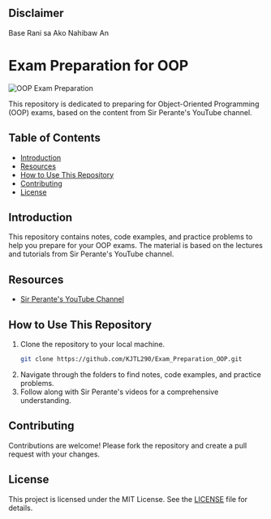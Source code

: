 ## Disclaimer
Base Rani sa Ako Nahibaw An 



# Exam Preparation for OOP

![OOP Exam Preparation](./image.png)

This repository is dedicated to preparing for Object-Oriented Programming (OOP) exams, based on the content from Sir Perante's YouTube channel.

## Table of Contents
- [Introduction](#introduction)
- [Resources](#resources)
- [How to Use This Repository](#how-to-use-this-repository)
- [Contributing](#contributing)
- [License](#license)

## Introduction
This repository contains notes, code examples, and practice problems to help you prepare for your OOP exams. The material is based on the lectures and tutorials from Sir Perante's YouTube channel.

## Resources
- [Sir Perante's YouTube Channel](https://www.youtube.com/@WilferdJudeAbarsosaPerante)

## How to Use This Repository
1. Clone the repository to your local machine.
    ```bash
    git clone https://github.com/KJTL290/Exam_Preparation_OOP.git
    ```
2. Navigate through the folders to find notes, code examples, and practice problems.
3. Follow along with Sir Perante's videos for a comprehensive understanding.

## Contributing
Contributions are welcome! Please fork the repository and create a pull request with your changes.

## License
This project is licensed under the MIT License. See the [LICENSE](LICENSE) file for details.